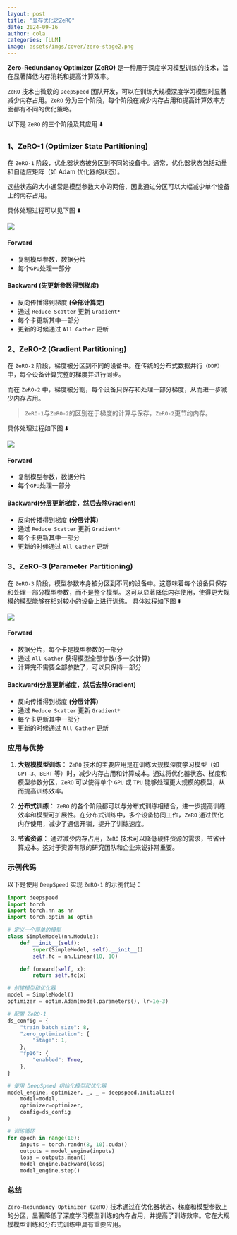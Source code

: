 ```yaml
---
layout: post
title: "显存优化之ZeRO"
date: 2024-09-16
author: cola
categories: [LLM]
image: assets/imgs/cover/zero-stage2.png
---
```


**Zero-Redundancy Optimizer (ZeRO)** 是一种用于深度学习模型训练的技术，旨在显著降低内存消耗和提高计算效率。

`ZeRO` 技术由微软的 `DeepSpeed` 团队开发，可以在训练大规模深度学习模型时显著减少内存占用。`ZeRO` 分为三个阶段，每个阶段在减少内存占用和提高计算效率方面都有不同的优化策略。

以下是 `ZeRO` 的三个阶段及其应用 ⬇️


### 1、ZeRO-1 (Optimizer State Partitioning)
在 `ZeRO-1` 阶段，优化器状态被分区到不同的设备中。通常，优化器状态包括动量和自适应矩阵（如 Adam 优化器的状态）。

这些状态的大小通常是模型参数大小的两倍，因此通过分区可以大幅减少单个设备上的内存占用。

具体处理过程可以见下图 ⬇️

<img src="/assets/imgs/ai/llm/ZeRO/zero-stage1.png"/>

#### Forward
- 复制模型参数，数据分片 
- 每个`GPU`处理一部分

#### Backward (先更新参数得到梯度)
- 反向传播得到梯度 **(全部计算完)**
- 通过 `Reduce Scatter` 更新 `Gradient*`
- 每个卡更新其中一部分
- 更新的时候通过 `All Gather` 更新

### 2、ZeRO-2 (Gradient Partitioning)
在 `ZeRO-2` 阶段，梯度被分区到不同的设备中。在传统的分布式数据并行`（DDP）`中，每个设备计算完整的梯度并进行同步。

而在 `ZeRO-2` 中，梯度被分割，每个设备只保存和处理一部分梯度，从而进一步减少内存占用。

> `ZeRO-1`与`ZeRO-2`的区别在于梯度的计算与保存，`ZeRO-2`更节约内存。


具体处理过程如下图 ⬇️

<img src="/assets/imgs/ai/llm/ZeRO/zero-stage2.png"/>

#### Forward
- 复制模型参数，数据分片 
- 每个`GPU`处理一部分

#### Backward(分层更新梯度，然后去除Gradient)
- 反向传播得到梯度 **(分层计算)**
- 通过 `Reduce Scatter` 更新 `Gradient*`
- 每个卡更新其中一部分
- 更新的时候通过 `All Gather` 更新

### 3、ZeRO-3 (Parameter Partitioning)
在 `ZeRO-3` 阶段，模型参数本身被分区到不同的设备中。这意味着每个设备只保存和处理一部分模型参数，而不是整个模型。这可以显著降低内存使用，使得更大规模的模型能够在相对较小的设备上进行训练。
具体过程如下图 ⬇️

<img src="/assets/imgs/ai/llm/ZeRO/zero-stage3.png"/>

#### Forward
- 数据分片，每个卡是模型参数的一部分
- 通过 `All Gather` 获得模型全部参数(多一次计算)
- 计算完不需要全部参数了，可以只保持一部分

#### Backward(分层更新梯度，然后去除Gradient)
- 反向传播得到梯度 **(分层计算)**
- 通过 `Reduce Scatter` 更新   `Gradient*`
- 每个卡更新其中一部分
- 更新的时候通过 `All Gather` 更新

### 应用与优势

1. **大规模模型训练**：
   `ZeRO` 技术的主要应用是在训练大规模深度学习模型（如 `GPT-3`、`BERT` 等）时，减少内存占用和计算成本。通过将优化器状态、梯度和模型参数分区，`ZeRO` 可以使得单个 `GPU` 或 `TPU` 能够处理更大规模的模型，从而提高训练效率。

2. **分布式训练**：
   `ZeRO` 的各个阶段都可以与分布式训练相结合，进一步提高训练效率和模型可扩展性。在分布式训练中，多个设备协同工作，`ZeRO` 通过优化内存使用，减少了通信开销，提升了训练速度。

3. **节省资源**：
   通过减少内存占用，`ZeRO` 技术可以降低硬件资源的需求，节省计算成本。这对于资源有限的研究团队和企业来说非常重要。

### 示例代码

以下是使用 `DeepSpeed` 实现 `ZeRO-1` 的示例代码：

```python
import deepspeed
import torch
import torch.nn as nn
import torch.optim as optim

# 定义一个简单的模型
class SimpleModel(nn.Module):
    def __init__(self):
        super(SimpleModel, self).__init__()
        self.fc = nn.Linear(10, 10)

    def forward(self, x):
        return self.fc(x)

# 创建模型和优化器
model = SimpleModel()
optimizer = optim.Adam(model.parameters(), lr=1e-3)

# 配置 ZeRO-1
ds_config = {
    "train_batch_size": 8,
    "zero_optimization": {
        "stage": 1,
    },
    "fp16": {
        "enabled": True,
    },
}

# 使用 DeepSpeed 初始化模型和优化器
model_engine, optimizer, _, _ = deepspeed.initialize(
    model=model,
    optimizer=optimizer,
    config=ds_config
)

# 训练循环
for epoch in range(10):
    inputs = torch.randn(8, 10).cuda()
    outputs = model_engine(inputs)
    loss = outputs.mean()
    model_engine.backward(loss)
    model_engine.step()
```

### 总结

`Zero-Redundancy Optimizer (ZeRO)` 技术通过在优化器状态、梯度和模型参数上的分区，显著降低了深度学习模型训练的内存占用，并提高了训练效率。它在大规模模型训练和分布式训练中具有重要应用。